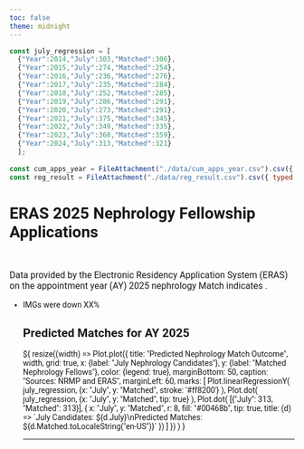 ```yaml
---
toc: false
theme: midnight
---
```


<!-- 00 Styling -->

<style>

@import url('https://fonts.googleapis.com/css2?family=Roboto:wght@400;700&display=swap');

body {
  font-family: 'Roboto', sans-serif;
}

/* .observablehq {
  font-family: 'Roboto', sans-serif;
  font-size: 3em;
} */

#observablehq-header {
  /* --theme-background-b: #cccccc; */
  background-color: #00468b;
  border-radius: 4px;
 }
 
svg {
  font-family: 'Roboto', sans-serif;
  font-size: 14px;
}

p {
  font-family: 'Roboto', sans-serif;
  font-size: 16px;
}

/* #observablehq-footer > div:nth-child(2) > a:nth-child(1){
  font-size: 3em;
} */

</style>

<!-- 01 Data -->

```js
const july_regression = [
  {"Year":2014,"July":303,"Matched":306},
  {"Year":2015,"July":274,"Matched":254},
  {"Year":2016,"July":236,"Matched":276},
  {"Year":2017,"July":235,"Matched":284},
  {"Year":2018,"July":252,"Matched":285},
  {"Year":2019,"July":286,"Matched":291},
  {"Year":2020,"July":273,"Matched":291},
  {"Year":2021,"July":375,"Matched":345},
  {"Year":2022,"July":349,"Matched":335},
  {"Year":2023,"July":368,"Matched":359},
  {"Year":2024,"July":313,"Matched":321}
  ];
  
const cum_apps_year = FileAttachment("./data/cum_apps_year.csv").csv({ typed: true });
const reg_result = FileAttachment("./data/reg_result.csv").csv({ typed: true });
```

# ERAS 2025 Nephrology Fellowship Applications

<br>

<p>Data provided by the Electronic Residency Application System (ERAS) on the 
appointment year (AY) 2025 nephrology Match indicates .</p>

<ul>
  <li>IMGs were down XX%</li>

<!-- 02 Viz -->

<div class="grid grid-cols-1" style="grid-auto-rows: 504px;">
  <div class="card">
    <h2>
      <b>Predicted Matches for AY 2025</b>
    </h2> 
  ${
    resize((width) => Plot.plot({
      title: "Predicted Nephrology Match Outcome",
      width,
      grid: true,
      x: {label: "July Nephrology Candidates"},
      y: {label: "Matched Nephrology Fellows"},
      color: {legend: true},
      marginBottom: 50,
      caption: "Sources: NRMP and ERAS",
      marginLeft: 60,
      marks: [
        Plot.linearRegressionY(
          july_regression, 
          {x: "July", y: "Matched", stroke: '#ff8200'}
        ),
        Plot.dot(
          july_regression, 
          {x: "July", y: "Matched", tip: true}
        ),
        Plot.dot(
          [{"July": 313, "Matched": 313}], 
          {
            x: "July",
            y: "Matched",
            r: 8,
            fill: "#00468b",
            tip: true,
            title: (d) => `July Candidates: ${d.July}\nPredicted Matches: ${d.Matched.toLocaleString("en-US")}`
          })
        ]
      })
    )
  }

  </div>
</div>


---


